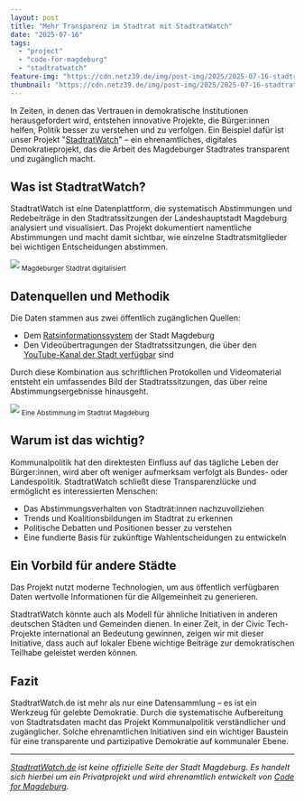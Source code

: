 ```yaml
---
layout: post
title: "Mehr Transparenz im Stadtrat mit StadtratWatch"
date: "2025-07-16"
tags:
  - "project"
  - "code-for-magdeburg"
  - "stadtratwatch"
feature-img: "https://cdn.netz39.de/img/post-img/2025/2025-07-16-stadtratwatch/2025-07-16-stadtratwatch-feature-img.png"
thumbnail: "https://cdn.netz39.de/img/post-img/2025/2025-07-16-stadtratwatch/2025-07-16-thumbnail.png"
---
```


In Zeiten, in denen das Vertrauen in demokratische Institutionen herausgefordert wird, entstehen innovative Projekte, die Bürger:innen helfen, Politik besser zu verstehen und zu verfolgen. Ein Beispiel dafür ist unser Projekt "[StadtratWatch](https://www.stadtratwatch.de)" – ein ehrenamtliches, digitales Demokratieprojekt, das die Arbeit des Magdeburger Stadtrates transparent und zugänglich macht.

## Was ist StadtratWatch?

StadtratWatch ist eine Datenplattform, die systematisch Abstimmungen und Redebeiträge in den Stadtratssitzungen der Landeshauptstadt Magdeburg analysiert und visualisiert. Das Projekt dokumentiert namentliche Abstimmungen und macht damit sichtbar, wie einzelne Stadtratsmitglieder bei wichtigen Entscheidungen abstimmen.

![](https://cdn.netz39.de/img/post-img/2025/2025-07-16-stadtratwatch/2025-07-16-stadtratwatch.png)
<sub>Magdeburger Stadtrat digitalisiert</sub>

## Datenquellen und Methodik

Die Daten stammen aus zwei öffentlich zugänglichen Quellen:

- Dem [Ratsinformationssystem](https://ratsinfo.magdeburg.de/info.asp) der Stadt Magdeburg
- Den Videoübertragungen der Stadtratssitzungen, die über den [YouTube-Kanal der Stadt verfügbar](https://www.youtube.com/@OttostadtMagdeburg) sind

Durch diese Kombination aus schriftlichen Protokollen und Videomaterial entsteht ein umfassendes Bild der Stadtratssitzungen, das über reine Abstimmungsergebnisse hinausgeht.

![](https://cdn.netz39.de/img/post-img/2025/2025-07-16-stadtratwatch/2025-07-16-abstimmung.png)
<sub>Eine Abstimmung im Stadtrat Magdeburg</sub>

## Warum ist das wichtig?

Kommunalpolitik hat den direktesten Einfluss auf das tägliche Leben der Bürger:innen, wird aber oft weniger aufmerksam verfolgt als Bundes- oder Landespolitik. StadtratWatch schließt diese Transparenzlücke und ermöglicht es interessierten Menschen:

- Das Abstimmungsverhalten von Stadträt:innen nachzuvollziehen
- Trends und Koalitionsbildungen im Stadtrat zu erkennen
- Politische Debatten und Positionen besser zu verstehen
- Eine fundierte Basis für zukünftige Wahlentscheidungen zu entwickeln

## Ein Vorbild für andere Städte

Das Projekt nutzt moderne Technologien, um aus öffentlich verfügbaren Daten wertvolle Informationen für die Allgemeinheit zu generieren.

StadtratWatch könnte auch als Modell für ähnliche Initiativen in anderen deutschen Städten und Gemeinden dienen. In einer Zeit, in der Civic Tech-Projekte international an Bedeutung gewinnen, zeigen wir mit dieser Initiative, dass auch auf lokaler Ebene wichtige Beiträge zur demokratischen Teilhabe geleistet werden können.

## Fazit

StadtratWatch.de ist mehr als nur eine Datensammlung – es ist ein Werkzeug für gelebte Demokratie. Durch die systematische Aufbereitung von Stadtratsdaten macht das Projekt Kommunalpolitik verständlicher und zugänglicher. Solche ehrenamtlichen Initiativen sind ein wichtiger Baustein für eine transparente und partizipative Demokratie auf kommunaler Ebene.

---
_[StadtratWatch.de](https://www.stadtratwatch.de) ist keine offizielle Seite der Stadt Magdeburg. Es handelt sich hierbei um ein Privatprojekt und wird ehrenamtlich entwickelt von [Code for Magdeburg](https://codefor.de/magdeburg)._